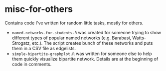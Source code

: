# misc-for-others
Contains code I've written for random little tasks, mostly for others.

* `named-networks-for-students.R` was created for someone trying to show different types of popular named networks (e.g. Barabasi, Watts-Strogatz, etc.). The script creates bunch of these networks and puts them in a CSV file as edgelists.
* `simple-bipartite-graphplot.R` was written for someone else to help them quickly visualize bipartite network. Details are at the beginning of code in comments.

